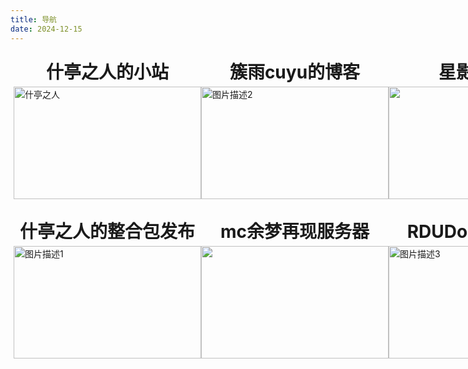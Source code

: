 ```yaml
---
title: 导航
date: 2024-12-15
---
```

<style>
  div > a {
    display: flex;
    flex-direction: column;
    align-items: center; 
    text-decoration: none;
    color: inherit;
  }
  div > a > h1 {
    margin: 5px; 
    font-size: 2em;
  }
  .link-container {
    display: flex;
    justify-content: space-around;
    padding: 5px;
  }
  .link-container + .link-container {
    padding-top: 20px;
  }
  @media only screen and (max-width: 768px) {
    .link-container {
      flex-direction: column;
      align-items: center;
      padding: 10px;
    }

    .link-container a {
      margin: 10px 0; 
    }
  }
</style>

<div class="link-container">
  <a href="https://stzr.cjhcjh6.top" target="_blank">
    <h1>什亭之人的小站</h1>
    <img src="https://i.postimg.cc/T17DChs4/1.png" alt="什亭之人" width="300" height="180"/>
  </a>
  <a href="https://cuyu.cjhcjh6.top" target="_blank">
    <h1>簇雨cuyu的博客</h1>
    <img src="https://i.postimg.cc/59nLxktS/2.png" alt="图片描述2" width="300" height="180"/>
  </a>
  <a href="https://schale.us.kg" target="_blank">
    <h1>星影の博客</h1>
    <img src="https://i.postimg.cc/d19dZ5jv/3.png" width="300" height="180"/>
  </a>
</div>

<div class="link-container">
  <a href="https://modpack.rduteam.top/" target="_blank">
    <h1>什亭之人的整合包发布</h1>
    <img src="https://i.postimg.cc/d3tC2G5C/4.png" alt="图片描述1" width="300" height="180"/>
  </a>
  <a href="https://mcweb.rduteam.top/" target="_blank">
    <h1>mc余梦再现服务器</h1>
    <img src="https://i.postimg.cc/GmsyxLxX/5.png" width="300" height="180"/>
  </a>
  <a href="https://docs.rduteam.top/" target="_blank">
    <h1>RDUDocs文档系统</h1>
    <img src="https://i.postimg.cc/yYGRRgcJ/6.png" alt="图片描述3" width="300" height="180"/>
  </a>
</div>

<!--预留空位
<div class="link-container">
  <a href="./" target="_blank">
    <h1>无</h1>
    <img src="/imgs/Not.jpg" alt="图片描述1" width="300" height="180"/>
  </a>
  <a href="./" target="_blank">
    <h1>无</h1>
    <img src="/imgs/Not.jpg" alt="图片描述2" width="300" height="180"/>
  </a>
  <a href="./" target="_blank">
    <h1>无</h1>
    <img src="/imgs/Not.jpg" alt="图片描述3" width="300" height="180"/>
  </a>
</div>
-->